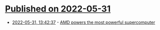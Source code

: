 # [Published on 2022-05-31](index.md)

* [2022-05-31, 13:42:37](https://news.ycombinator.com/item?id=31569381) - [AMD powers the most powerful supercomputer](https://venturebeat.com/2022/05/30/amd-powers-worlds-most-powerful-supercomputer/)
